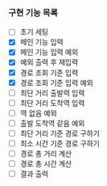 ### 구현 기능 목록

- [ ] 초기 세팅
- [x] 메인 기능 입력
- [x] 메인 기능 입력 예외
- [x] 예외 츨력 후 재입력
- [x] 경로 조회 기준 입력
- [x] 경로 조회 기준 입력 예외
- [ ] 최단 거리 출발력 입력
- [ ] 최단 거리 도착역 입력
- [ ] 역 없음 예외
- [ ] 출발 도착역 같음 예외
- [ ] 최단 거리 기준 경로 구하기
- [ ] 최소 시간 기준 경로 구하기
- [ ] 경로 총 거리 계산
- [ ] 경로 총 시간 계산
- [ ] 결과 출력
